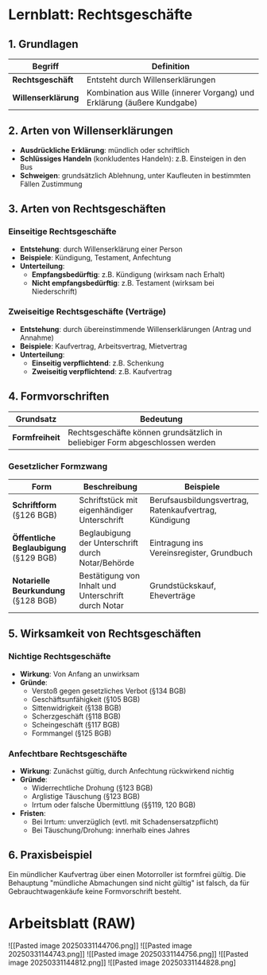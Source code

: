 # Lernblatt: Rechtsgeschäfte

## 1. Grundlagen
| Begriff | Definition |
|---------|------------|
| **Rechtsgeschäft** | Entsteht durch Willenserklärungen |
| **Willenserklärung** | Kombination aus Wille (innerer Vorgang) und Erklärung (äußere Kundgabe) |

## 2. Arten von Willenserklärungen
- **Ausdrückliche Erklärung**: mündlich oder schriftlich
- **Schlüssiges Handeln** (konkludentes Handeln): z.B. Einsteigen in den Bus
- **Schweigen**: grundsätzlich Ablehnung, unter Kaufleuten in bestimmten Fällen Zustimmung

## 3. Arten von Rechtsgeschäften

### Einseitige Rechtsgeschäfte
- **Entstehung**: durch Willenserklärung einer Person
- **Beispiele**: Kündigung, Testament, Anfechtung
- **Unterteilung**:
  - **Empfangsbedürftig**: z.B. Kündigung (wirksam nach Erhalt)
  - **Nicht empfangsbedürftig**: z.B. Testament (wirksam bei Niederschrift)

### Zweiseitige Rechtsgeschäfte (Verträge)
- **Entstehung**: durch übereinstimmende Willenserklärungen (Antrag und Annahme)
- **Beispiele**: Kaufvertrag, Arbeitsvertrag, Mietvertrag
- **Unterteilung**:
  - **Einseitig verpflichtend**: z.B. Schenkung
  - **Zweiseitig verpflichtend**: z.B. Kaufvertrag

## 4. Formvorschriften

| Grundsatz | Bedeutung |
|-----------|-----------|
| **Formfreiheit** | Rechtsgeschäfte können grundsätzlich in beliebiger Form abgeschlossen werden |

### Gesetzlicher Formzwang

| Form | Beschreibung | Beispiele |
|------|--------------|-----------|
| **Schriftform** (§126 BGB) | Schriftstück mit eigenhändiger Unterschrift | Berufsausbildungsvertrag, Ratenkaufvertrag, Kündigung |
| **Öffentliche Beglaubigung** (§129 BGB) | Beglaubigung der Unterschrift durch Notar/Behörde | Eintragung ins Vereinsregister, Grundbuch |
| **Notarielle Beurkundung** (§128 BGB) | Bestätigung von Inhalt und Unterschrift durch Notar | Grundstückskauf, Eheverträge |

## 5. Wirksamkeit von Rechtsgeschäften

### Nichtige Rechtsgeschäfte
- **Wirkung**: Von Anfang an unwirksam
- **Gründe**:
  - Verstoß gegen gesetzliches Verbot (§134 BGB)
  - Geschäftsunfähigkeit (§105 BGB)
  - Sittenwidrigkeit (§138 BGB)
  - Scherzgeschäft (§118 BGB)
  - Scheingeschäft (§117 BGB)
  - Formmangel (§125 BGB)

### Anfechtbare Rechtsgeschäfte
- **Wirkung**: Zunächst gültig, durch Anfechtung rückwirkend nichtig
- **Gründe**:
  - Widerrechtliche Drohung (§123 BGB)
  - Arglistige Täuschung (§123 BGB)
  - Irrtum oder falsche Übermittlung (§§119, 120 BGB)
- **Fristen**:
  - Bei Irrtum: unverzüglich (evtl. mit Schadensersatzpflicht)
  - Bei Täuschung/Drohung: innerhalb eines Jahres

## 6. Praxisbeispiel
Ein mündlicher Kaufvertrag über einen Motorroller ist formfrei gültig. Die Behauptung "mündliche Abmachungen sind nicht gültig" ist falsch, da für Gebrauchtwagenkäufe keine Formvorschrift besteht.

# Arbeitsblatt (RAW)
![[Pasted image 20250331144706.png]]
![[Pasted image 20250331144743.png]]
![[Pasted image 20250331144756.png]]
![[Pasted image 20250331144812.png]]
![[Pasted image 20250331144828.png]



